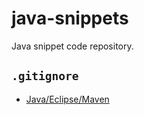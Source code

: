 java-snippets
========================================

Java snippet code repository.

`.gitignore`
----------------------------------------

  * [Java/Eclipse/Maven](https://github.com/leafriend/java-snippets/blob/master/Java-Eclipse-Maven.gitignore)
